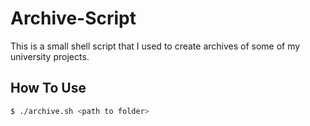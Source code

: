 # Archive-Script

This is a small shell script that I used to create archives of some of my university projects.

## How To Use ##
```bash
$ ./archive.sh <path to folder>
```
